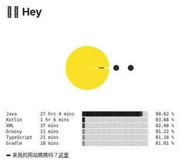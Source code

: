 
# 👋🏻 Hey
<div align="center">
	<br>
	<img src="https://raw.githubusercontent.com/Aniket965/Aniket965/master/pacman.svg?sanitize=true" width="200" height="200">
	<br>
</div>

<!--START_SECTION:waka-->

```text
Java         27 hrs 4 mins   ██████████████████████▓░░   90.62 %
Kotlin       1 hr 6 mins     █░░░░░░░░░░░░░░░░░░░░░░░░   03.68 %
XML          37 mins         ▓░░░░░░░░░░░░░░░░░░░░░░░░   02.08 %
Groovy       21 mins         ▒░░░░░░░░░░░░░░░░░░░░░░░░   01.22 %
TypeScript   21 mins         ▒░░░░░░░░░░░░░░░░░░░░░░░░   01.18 %
Gradle       18 mins         ▒░░░░░░░░░░░░░░░░░░░░░░░░   01.01 %
```

<!--END_SECTION:waka-->

 ➡️  来我的网站瞧瞧吗？[这里](https://www.shaolongfei.com)
